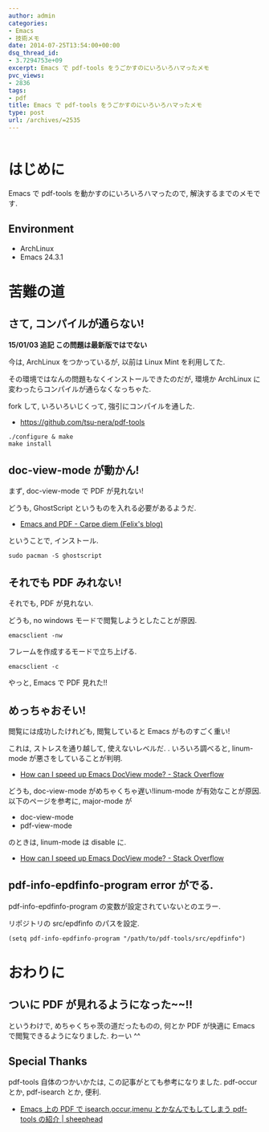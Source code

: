 ```yaml
---
author: admin
categories:
- Emacs
- 技術メモ
date: 2014-07-25T13:54:00+00:00
dsq_thread_id:
- 3.7294753e+09
excerpt: Emacs で pdf-tools をうごかすのにいろいろハマったメモ
pvc_views:
- 2836
tags:
- pdf
title: Emacs で pdf-tools をうごかすのにいろいろハマったメモ
type: post
url: /archives/=2535
---
```


<img alt="" src="https://futurismo.biz/wp-content/uploads/emacs_logo.jpg"/>

はじめに
========

Emacs で pdf-tools を動かすのにいろいろハマったので,
解決するまでのメモです.

Environment
-----------

-   ArchLinux
-   Emacs 24.3.1

苦難の道
========

さて, コンパイルが通らない!
---------------------------

**15/01/03 追記 この問題は最新版ではでない**

今は, ArchLinux をつかっているが, 以前は Linux Mint を利用してた.

その環境ではなんの問題もなくインストールできたのだが, 環境か ArchLinux
に変わったらコンパイルが通らなくなっちゃた.

fork して, いろいろいじくって, 強引にコンパイルを通した.

-   <https://github.com/tsu-nera/pdf-tools>

<!-- -->

    ./configure & make
    make install

doc-view-mode が動かん!
-----------------------

まず, doc-view-mode で PDF が見れない!

どうも, GhostScript というものを入れる必要があるようだ.

-   [Emacs and PDF - Carpe diem (Felix's
    blog)](https://www.idryman.org/blog/2013/05/20/emacs-and-pdf/)

ということで, インストール.

``` {.language}
sudo pacman -S ghostscript
```

それでも PDF みれない!
----------------------

それでも, PDF が見れない.

どうも, no windows モードで閲覧しようとしたことが原因.

``` {.language}
emacsclient -nw
```

フレームを作成するモードで立ち上げる.

``` {.language}
emacsclient -c
```

やっと, Emacs で PDF 見れた!!

めっちゃおそい!
---------------

閲覧には成功したけれども, 閲覧していると Emacs がものすごく重い!

これは, ストレスを通り越して, 使えないレベルだ. . いろいろ調べると,
linum-mode が悪さをしていることが判明.

-   [How can I speed up Emacs DocView mode? - Stack
    Overflow](https://stackoverflow.com/questions/16132234/how-can-i-speed-up-emacs-docview-mode)

どうも, doc-view-mode がめちゃくちゃ遅い!linum-mode が有効なことが原因.
以下のページを参考に, major-mode が

-   doc-view-mode
-   pdf-view-mode

のときは, linum-mode は disable に.

-   [How can I speed up Emacs DocView mode? - Stack
    Overflow](https://stackoverflow.com/questions/16132234/how-can-i-speed-up-emacs-docview-mode)

pdf-info-epdfinfo-program error がでる.
---------------------------------------

pdf-info-epdfinfo-program の変数が設定されていないとのエラー.

リポジトリの src/epdfinfo のパスを設定.

``` {.commonlisp}
(setq pdf-info-epdfinfo-program "/path/to/pdf-tools/src/epdfinfo")
```

おわりに
========

ついに PDF が見れるようになった\~\~!!
-------------------------------------

というわけで, めちゃくちゃ茨の道だったものの, 何とか PDF が快適に Emacs
で閲覧できるようになりました. わーい \^\^

Special Thanks
--------------

pdf-tools 自体のつかいかたは, この記事がとても参考になりました.
pdf-occur とか, pdf-isearch とか, 便利.

-   [Emacs 上の PDF で isearch,occur,imenu とかなんでもしてしまう
    pdf-tools の紹介 |
    sheephead](https://sheephead.homelinux.org/2014/03/17/7076/)

